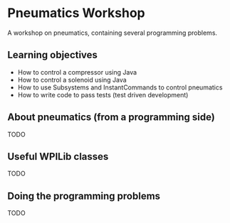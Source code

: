# Pneumatics Workshop
A workshop on pneumatics, containing several programming problems. 

## Learning objectives
- How to control a compressor using Java
- How to control a solenoid using Java
- How to use Subsystems and InstantCommands to control pneumatics
- How to write code to pass tests (test driven development)

## About pneumatics (from a programming side)
TODO

## Useful WPILib classes
TODO

## Doing the programming problems
TODO
